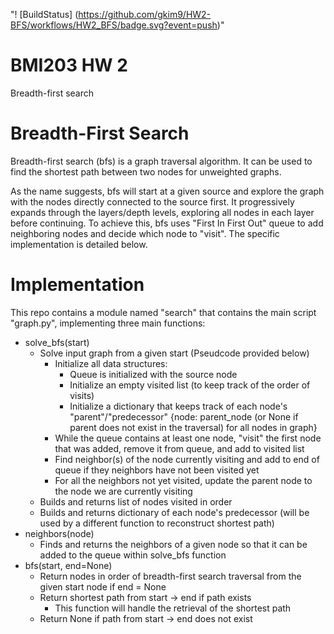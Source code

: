 "! [BuildStatus] (https://github.com/gkim9/HW2-BFS/workflows/HW2_BFS/badge.svg?event=push)"

# BMI203 HW 2
Breadth-first search

# Breadth-First Search
Breadth-first search (bfs) is a graph traversal algorithm. It can be used to find the shortest path between two nodes for unweighted graphs.

As the name suggests, bfs will start at a given source and explore the graph with the nodes directly connected to the source first. It progressively expands through the layers/depth levels, exploring all nodes in each layer before continuing. To achieve this, bfs uses "First In First Out" queue to add neighboring nodes and decide which node to "visit". The specific implementation is detailed below.

# Implementation
This repo contains a module named "search" that contains the main script "graph.py", implementing three main functions:
* solve_bfs(start)
	* Solve input graph from a given start (Pseudcode provided below)
		* Initialize all data structures:
			* Queue is initialized with the source node
			* Initialize an empty visited list (to keep track of the order of visits)
			* Initialize a dictionary that keeps track of each node's "parent"/"predecessor" {node: parent_node (or None if parent does not exist in the traversal) for all nodes in graph}
		* While the queue contains at least one node, "visit" the first node that was added, remove it from queue, and add to visited list
		* Find neighbor(s) of the node currently visiting and add to end of queue if they neighbors have not been visited yet
		* For all the neighbors not yet visited, update the parent node to the node we are currently visiting
	* Builds and returns list of nodes visited in order
	* Builds and returns dictionary of each node's predecessor (will be used by a different function to reconstruct shortest path)
* neighbors(node)
	* Finds and returns the neighbors of a given node so that it can be added to the queue within solve_bfs function
* bfs(start, end=None)
	* Return nodes in order of breadth-first search traversal from the given start node if end = None
	* Return shortest path from start -> end if path exists
		* This function will handle the retrieval of the shortest path
	* Return None if path from start -> end does not exist